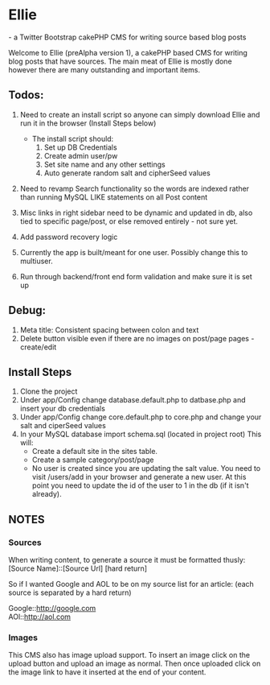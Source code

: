 Ellie
======================
\- a Twitter Bootstrap cakePHP CMS for writing source based blog posts

Welcome to Ellie (preAlpha version 1), a cakePHP based CMS for writing blog posts that have sources. The main meat of Ellie is mostly done however there are many outstanding and important items. 

Todos:
-----

1. Need to create an install script so anyone can simply download Ellie and run it in the browser (Install Steps below)
	* The install script should:
		1. Set up DB Credentials
		1. Create admin user/pw
		1. Set site name and any other settings
		1. Auto generate random salt and cipherSeed values


1. Need to revamp Search functionality so the words are indexed rather than running MySQL LIKE statements on all Post content

1. Misc links in right sidebar need to be dynamic and updated in db, also tied to specific page/post, or else removed entirely - not sure yet.

1. Add password recovery logic

1. Currently the app is built/meant for one user. Possibly change this to multiuser. 

1. Run through backend/front end form validation and make sure it is set up

Debug:
------

1. Meta title: Consistent spacing between colon and text 
1. Delete button visible even if there are no images on post/page pages  - create/edit 

Install Steps
---------------
1. Clone the project
2. Under app/Config change database.default.php to datbase.php and insert your db credentials
3. Under app/Config change core.default.php to core.php and change your salt and ciperSeed values
4. In your MySQL database import schema.sql (located in project root) This will:
	* Create a default site in the sites table.
	* Create a sample category/post/page 
	* No user is created since you are updating the salt value. You need to visit /users/add in your browser and generate a new user. At this point you need to update the id of the user to 1 in the db (if it isn't already). 


NOTES
-------
<h3>Sources</h3>
When writing content, to generate a source it must be formatted thusly:
[Source Name]::[Source Url] [hard return]

So if I wanted Google and AOL to be on my source list for an article: (each source is separated by a hard return) 

Google::http://google.com <br />
AOl::http://aol.com

<h3>Images</h3>
This CMS also has image upload support. 
To insert an image click on the upload button and upload an image as normal. Then once uploaded click on the image link to have it inserted at the end of your content.



